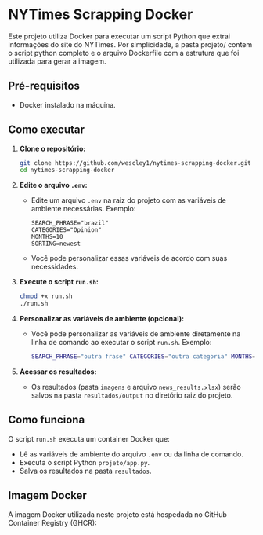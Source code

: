 # NYTimes Scrapping Docker

Este projeto utiliza Docker para executar um script Python que extrai informações do site do NYTimes. Por simplicidade, a pasta projeto/ contem o script python completo e o arquivo Dockerfile com a estrutura que foi utilizada para gerar a imagem.

## Pré-requisitos

* Docker instalado na máquina.

## Como executar

1.  **Clone o repositório:**

    ```bash
    git clone https://github.com/wescley1/nytimes-scrapping-docker.git
    cd nytimes-scrapping-docker
    ```

2.  **Edite o arquivo `.env`:**

    * Edite um arquivo `.env` na raiz do projeto com as variáveis de ambiente necessárias. Exemplo:

        ```
        SEARCH_PHRASE="brazil"
        CATEGORIES="Opinion"
        MONTHS=10
        SORTING=newest
        ```

    * Você pode personalizar essas variáveis de acordo com suas necessidades.

3.  **Execute o script `run.sh`:**

    ```bash
    chmod +x run.sh
    ./run.sh
    ```

4.  **Personalizar as variáveis de ambiente (opcional):**

    * Você pode personalizar as variáveis de ambiente diretamente na linha de comando ao executar o script `run.sh`. Exemplo:

        ```bash
        SEARCH_PHRASE="outra frase" CATEGORIES="outra categoria" MONTHS=12 SORTING="oldest" ./run.sh
        ```

5.  **Acessar os resultados:**

    * Os resultados (pasta `imagens` e arquivo `news_results.xlsx`) serão salvos na pasta `resultados/output` no diretório raiz do projeto.

## Como funciona

O script `run.sh` executa um container Docker que:

* Lê as variáveis de ambiente do arquivo `.env` ou da linha de comando.
* Executa o script Python `projeto/app.py`.
* Salva os resultados na pasta `resultados`.

## Imagem Docker

A imagem Docker utilizada neste projeto está hospedada no GitHub Container Registry (GHCR):
